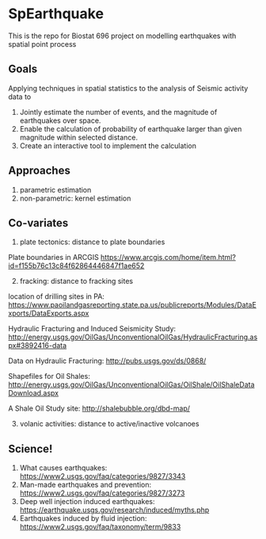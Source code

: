 # SpEarthquake
This is the repo for Biostat 696 project on modelling earthquakes with spatial point process

## Goals

Applying techniques in spatial statistics to the analysis of Seismic activity data to

1. Jointly estimate the number of events, and the magnitude of earthquakes over space.
2. Enable the calculation of probability of earthquake larger than given magnitude within selected distance.
3. Create an interactive tool to implement the calculation

## Approaches

1. parametric estimation
2. non-parametric: kernel estimation

## Co-variates

1. plate tectonics: distance to plate boundaries

 Plate boundaries in ARCGIS https://www.arcgis.com/home/item.html?id=f155b76c13c84f62864446847f1ae652

2. fracking: distance to fracking sites

 location of drilling sites in PA: https://www.paoilandgasreporting.state.pa.us/publicreports/Modules/DataExports/DataExports.aspx

 Hydraulic Fracturing and Induced Seismicity Study: http://energy.usgs.gov/OilGas/UnconventionalOilGas/HydraulicFracturing.aspx#3892416-data

 Data on Hydraulic Fracturing: http://pubs.usgs.gov/ds/0868/

 Shapefiles for Oil Shales: http://energy.usgs.gov/OilGas/UnconventionalOilGas/OilShale/OilShaleDataDownload.aspx

 A Shale Oil Study site: http://shalebubble.org/dbd-map/

3. volanic activities: distance to active/inactive volcanoes


## Science!

1. What causes earthquakes: https://www2.usgs.gov/faq/categories/9827/3343
2. Man-made earthquakes and prevention: https://www2.usgs.gov/faq/categories/9827/3273
3. Deep well injection induced earthquakes: https://earthquake.usgs.gov/research/induced/myths.php
4. Earthquakes induced by fluid injection: https://www2.usgs.gov/faq/taxonomy/term/9833


